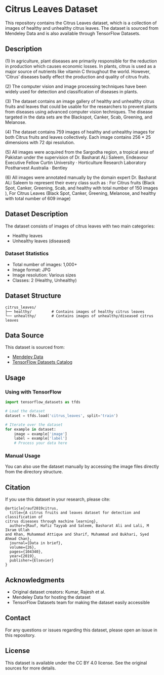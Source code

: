 # Citrus Leaves Dataset

This repository contains the Citrus Leaves dataset, which is a collection of images of healthy and unhealthy citrus leaves. The dataset is sourced from Mendeley Data and is also available through TensorFlow Datasets.

## Description

(1) In agriculture, plant diseases are primarily responsible for the reduction in production which causes economic losses. In plants, citrus is used as a major source of nutrients like vitamin C throughout the world. However, ‘Citrus’ diseases badly effect the production and quality of citrus fruits.

(2) The computer vision and image processing techniques have been widely used for detection and classification of diseases in plants.

(3) The dataset contains an image gallery of healthy and unhealthy citrus fruits and leaves that could be usable for the researchers to prevent plants from diseases using advanced computer vision techniques. The disease targeted in the data sets are the Blackspot, Canker, Scab, Greening, and Melanose.

(4) The dataset contains 759 images of healthy and unhealthy images for both Citrus fruits and leaves collectively. Each image contains 256 * 25 dimensions with 72 dpi resolution.

(5) All images were acquired  from the Sargodha region, a tropical area of Pakistan under the supervision of Dr. Basharat ALi Saleem, Endeavour Executive Fellow Curtin University · Horticulture Research Laboratory  Postharvest Australia · Bentley

(6) All images were annotated manually by the domain expert Dr. Basharat ALi Saleem to represent their every class such as : For Citrus fruits (Black Spot, Canker, Greening, Scab, and healthy  with total number of 150 images ), For  Citrus Leaves (Black Spot, Canker, Greening, Melanose, and healthy with total number of 609 image)

## Dataset Description

The dataset consists of images of citrus leaves with two main categories:
- Healthy leaves
- Unhealthy leaves (diseased)

### Dataset Statistics
- Total number of images: 1,000+
- Image format: JPG
- Image resolution: Various sizes
- Classes: 2 (Healthy, Unhealthy)

## Dataset Structure

```
citrus_leaves/
├── healthy/         # Contains images of healthy citrus leaves
└── unhealthy/       # Contains images of unhealthy/diseased citrus leaves
```

## Data Source

This dataset is sourced from:
- [Mendeley Data](https://data.mendeley.com/datasets/3f83gxmv57/2)
- [TensorFlow Datasets Catalog](https://www.tensorflow.org/datasets/catalog/citrus_leaves)

## Usage

### Using with TensorFlow

```python
import tensorflow_datasets as tfds

# Load the dataset
dataset = tfds.load('citrus_leaves', split='train')

# Iterate over the dataset
for example in dataset:
    image = example['image']
    label = example['label']
    # Process your data here
```

### Manual Usage

You can also use the dataset manually by accessing the image files directly from the directory structure.

## Citation

If you use this dataset in your research, please cite:

```
@article{rauf2019citrus,
  title={A citrus fruits and leaves dataset for detection and classification of
citrus diseases through machine learning},
  author={Rauf, Hafiz Tayyab and Saleem, Basharat Ali and Lali, M Ikram Ullah
and Khan, Muhammad Attique and Sharif, Muhammad and Bukhari, Syed Ahmad Chan},
  journal={Data in brief},
  volume={26},
  pages={104340},
  year={2019},
  publisher={Elsevier}
}
```

## Acknowledgments

- Original dataset creators: Kumar, Rajesh et al.
- Mendeley Data for hosting the dataset
- TensorFlow Datasets team for making the dataset easily accessible

## Contact

For any questions or issues regarding this dataset, please open an issue in this repository.

## License

This dataset is available under the CC BY 4.0 license. See the original sources for more details.
